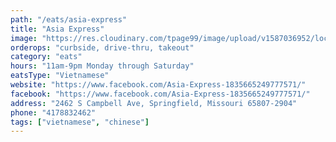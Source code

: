```yaml
---
path: "/eats/asia-express"
title: "Asia Express"
image: "https://res.cloudinary.com/tpage99/image/upload/v1587036952/local417eats/Asia-Express.original_1.jpg"
orderops: "curbside, drive-thru, takeout"
category: "eats"
hours: "11am-9pm Monday through Saturday"
eatsType: "Vietnamese"
website: "https://www.facebook.com/Asia-Express-1835665249777571/"
facebook: "https://www.facebook.com/Asia-Express-1835665249777571/"
address: "2462 S Campbell Ave, Springfield, Missouri 65807-2904"
phone: "4178832462"
tags: ["vietnamese", "chinese"]
---
```


